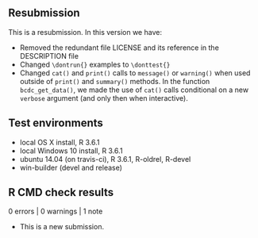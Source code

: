 ## Resubmission
This is a resubmission. In this version we have:

* Removed the redundant file LICENSE and its reference in the DESCRIPTION file 
* Changed `\dontrun{}` examples to `\donttest{}` 
* Changed `cat()` and `print()` calls to `message()` or `warning()` when used 
  outside of `print()` and `summary()` methods. In the function 
  `bcdc_get_data()`, we made the use of `cat()` calls conditional on a new 
  `verbose` argument (and only then when interactive).

## Test environments
* local OS X install, R 3.6.1
* local Windows 10 install, R 3.6.1
* ubuntu 14.04 (on travis-ci), R 3.6.1, R-oldrel, R-devel
* win-builder (devel and release)

## R CMD check results

0 errors | 0 warnings | 1 note

* This is a new submission.
